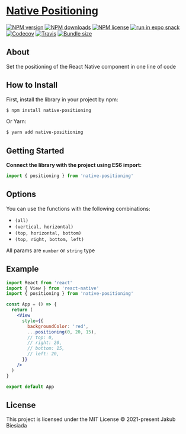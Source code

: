 # [Native Positioning](https://github.com/native-ly/native-positioning)

[![NPM version](https://flat.badgen.net/npm/v/native-positioning)](https://www.npmjs.com/package/native-positioning)
[![NPM downloads](https://flat.badgen.net/npm/dm/native-positioning)](https://www.npmjs.com/package/native-positioning)
[![NPM license](https://flat.badgen.net/npm/license/native-positioning)](https://www.npmjs.com/package/native-positioning)
[![run in expo snack](https://img.shields.io/badge/Run%20in%20Snack-4630EB?style=flat-square&logo=EXPO&labelColor=FFF&logoColor=000)](https://snack.expo.io/@jbiesiada/native-positioning)
[![Codecov](https://flat.badgen.net/codecov/c/github/native-ly/native-positioning)](https://codecov.io/gh/native-ly/native-positioning)
[![Travis](https://flat.badgen.net/travis/native-ly/native-positioning)](https://travis-ci.com/native-ly/native-positioning)
[![Bundle size](https://flat.badgen.net/packagephobia/install/native-positioning)](https://packagephobia.com/result?p=native-positioning)

## About

Set the positioning of the React Native component in one line of code

## How to Install

First, install the library in your project by npm:

```sh
$ npm install native-positioning
```

Or Yarn:

```sh
$ yarn add native-positioning
```

## Getting Started

**Connect the library with the project using ES6 import:**

```js
import { positioning } from 'native-positioning'
```

## Options

You can use the functions with the following combinations:

- `(all)`
- `(vertical, horizontal)`
- `(top, horizontal, bottom)`
- `(top, right, bottom, left)`

All params are `number` or `string` type

## Example

```jsx
import React from 'react'
import { View } from 'react-native'
import { positioning } from 'native-positioning'

const App = () => {
  return (
    <View
      style={{
        backgroundColor: 'red',
        ...positioning(0, 20, 15),
        // top: 0,
        // right: 20,
        // bottom: 15,
        // left: 20,
      }}
    />
  )
}

export default App
```

## License

This project is licensed under the MIT License © 2021-present Jakub Biesiada

